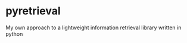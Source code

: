 pyretrieval
===========


My own approach to a lightweight information retrieval library written in python